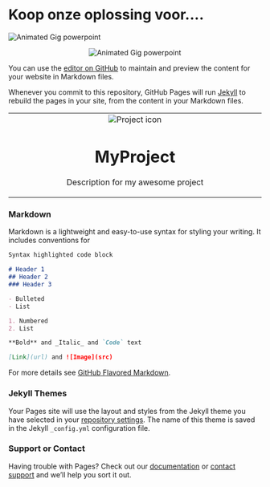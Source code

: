 # Koop onze oplossing voor....

![Animated Gig powerpoint](spotfiylikeapp.gif)

<span style="display:block;text-align:center">![Animated Gig powerpoint](spotfiylikeapp.gif)</span>


You can use the [editor on GitHub](https://github.com/Meridiaan-College/Project1/edit/main/index.md) to maintain and preview the content for your website in Markdown files.

Whenever you commit to this repository, GitHub Pages will run [Jekyll](https://jekyllrb.com/) to rebuild the pages in your site, from the content in your Markdown files.


<table align="center">
<tr>
<td align="center" width="9999">
<img src="/spotfiylikeapp.gif" align="center" alt="Project icon">

# MyProject

Description for my awesome project
</td>
</tr>
</table>

### Markdown

Markdown is a lightweight and easy-to-use syntax for styling your writing. It includes conventions for

```markdown
Syntax highlighted code block

# Header 1
## Header 2
### Header 3

- Bulleted
- List

1. Numbered
2. List

**Bold** and _Italic_ and `Code` text

[Link](url) and ![Image](src)
```

For more details see [GitHub Flavored Markdown](https://guides.github.com/features/mastering-markdown/).

### Jekyll Themes

Your Pages site will use the layout and styles from the Jekyll theme you have selected in your [repository settings](https://github.com/Meridiaan-College/Project1/settings/pages). The name of this theme is saved in the Jekyll `_config.yml` configuration file.

### Support or Contact

Having trouble with Pages? Check out our [documentation](https://docs.github.com/categories/github-pages-basics/) or [contact support](https://support.github.com/contact) and we’ll help you sort it out.
